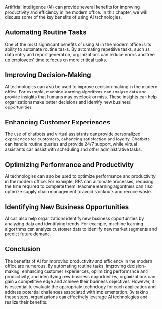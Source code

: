 

Artificial intelligence (AI) can provide several benefits for improving productivity and efficiency in the modern office. In this chapter, we will discuss some of the key benefits of using AI technologies.

Automating Routine Tasks
------------------------

One of the most significant benefits of using AI in the modern office is its ability to automate routine tasks. By automating repetitive tasks, such as data entry and report generation, organizations can reduce errors and free up employees' time to focus on more critical tasks.

Improving Decision-Making
-------------------------

AI technologies can also be used to improve decision-making in the modern office. For example, machine learning algorithms can analyze data and provide insights that humans may overlook or miss. These insights can help organizations make better decisions and identify new business opportunities.

Enhancing Customer Experiences
------------------------------

The use of chatbots and virtual assistants can provide personalized experiences for customers, enhancing satisfaction and loyalty. Chatbots can handle routine queries and provide 24/7 support, while virtual assistants can assist with scheduling and other administrative tasks.

Optimizing Performance and Productivity
---------------------------------------

AI technologies can also be used to optimize performance and productivity in the modern office. For example, RPA can automate processes, reducing the time required to complete them. Machine learning algorithms can also optimize supply chain management to avoid stockouts and reduce waste.

Identifying New Business Opportunities
--------------------------------------

AI can also help organizations identify new business opportunities by analyzing data and identifying trends. For example, machine learning algorithms can analyze customer data to identify new market segments and predict future demand.

Conclusion
----------

The benefits of AI for improving productivity and efficiency in the modern office are numerous. By automating routine tasks, improving decision-making, enhancing customer experiences, optimizing performance and productivity, and identifying new business opportunities, organizations can gain a competitive edge and achieve their business objectives. However, it is essential to evaluate the appropriate technology for each application and address potential challenges associated with implementation. By taking these steps, organizations can effectively leverage AI technologies and realize their benefits.

